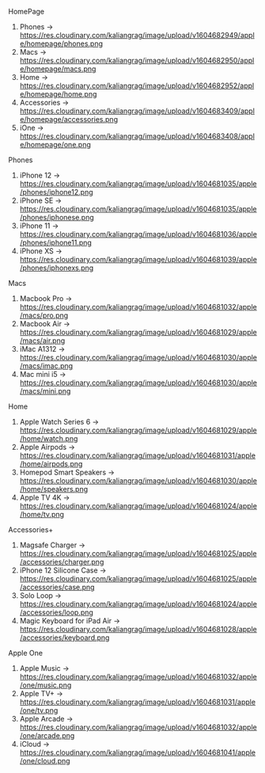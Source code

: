 <!-- Apple Store Items -->

HomePage
1. Phones       -> https://res.cloudinary.com/kaliangrag/image/upload/v1604682949/apple/homepage/phones.png
2. Macs         -> https://res.cloudinary.com/kaliangrag/image/upload/v1604682950/apple/homepage/macs.png
3. Home         -> https://res.cloudinary.com/kaliangrag/image/upload/v1604682952/apple/homepage/home.png
4. Accessories  -> https://res.cloudinary.com/kaliangrag/image/upload/v1604683409/apple/homepage/accessories.png
5. iOne         -> https://res.cloudinary.com/kaliangrag/image/upload/v1604683408/apple/homepage/one.png

Phones
1. iPhone 12 -> https://res.cloudinary.com/kaliangrag/image/upload/v1604681035/apple/phones/iphone12.png
2. iPhone SE -> https://res.cloudinary.com/kaliangrag/image/upload/v1604681035/apple/phones/iphonese.png
3. iPhone 11 -> https://res.cloudinary.com/kaliangrag/image/upload/v1604681036/apple/phones/iphone11.png
4. iPhone XS -> https://res.cloudinary.com/kaliangrag/image/upload/v1604681039/apple/phones/iphonexs.png

Macs
1. Macbook Pro  -> https://res.cloudinary.com/kaliangrag/image/upload/v1604681032/apple/macs/pro.png
2. Macbook Air  -> https://res.cloudinary.com/kaliangrag/image/upload/v1604681029/apple/macs/air.png
3. iMac A1312   -> https://res.cloudinary.com/kaliangrag/image/upload/v1604681030/apple/macs/imac.png
4. Mac mini i5  -> https://res.cloudinary.com/kaliangrag/image/upload/v1604681030/apple/macs/mini.png

Home
1. Apple Watch Series 6        -> https://res.cloudinary.com/kaliangrag/image/upload/v1604681029/apple/home/watch.png
2. Apple Airpods               -> https://res.cloudinary.com/kaliangrag/image/upload/v1604681031/apple/home/airpods.png
3. Homepod Smart Speakers      -> https://res.cloudinary.com/kaliangrag/image/upload/v1604681030/apple/home/speakers.png
4. Apple TV 4K                 -> https://res.cloudinary.com/kaliangrag/image/upload/v1604681024/apple/home/tv.png

Accessories+
1. Magsafe Charger              -> https://res.cloudinary.com/kaliangrag/image/upload/v1604681025/apple/accessories/charger.png
2. iPhone 12 Silicone Case      -> https://res.cloudinary.com/kaliangrag/image/upload/v1604681025/apple/accessories/case.png
3. Solo Loop                    -> https://res.cloudinary.com/kaliangrag/image/upload/v1604681024/apple/accessories/loop.png
4. Magic Keyboard for iPad Air  -> https://res.cloudinary.com/kaliangrag/image/upload/v1604681028/apple/accessories/keyboard.png

Apple One
1. Apple Music   -> https://res.cloudinary.com/kaliangrag/image/upload/v1604681032/apple/one/music.png
2. Apple TV+     -> https://res.cloudinary.com/kaliangrag/image/upload/v1604681031/apple/one/tv.png
3. Apple Arcade  -> https://res.cloudinary.com/kaliangrag/image/upload/v1604681032/apple/one/arcade.png
4. iCloud        -> https://res.cloudinary.com/kaliangrag/image/upload/v1604681041/apple/one/cloud.png
